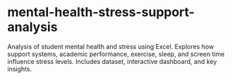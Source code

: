 # mental-health-stress-support-analysis
Analysis of student mental health and stress using Excel. Explores how support systems, academic performance, exercise, sleep, and screen time influence stress levels. Includes dataset, interactive dashboard, and key insights.

